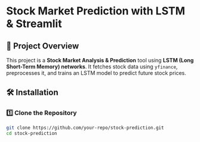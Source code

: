 # Stock Market Prediction with LSTM & Streamlit

## 📌 Project Overview
This project is a **Stock Market Analysis & Prediction** tool using **LSTM (Long Short-Term Memory) networks**. It fetches stock data using `yfinance`, preprocesses it, and trains an LSTM model to predict future stock prices.

## 🛠️ Installation
### 1️⃣ Clone the Repository
```bash
git clone https://github.com/your-repo/stock-prediction.git
cd stock-prediction
